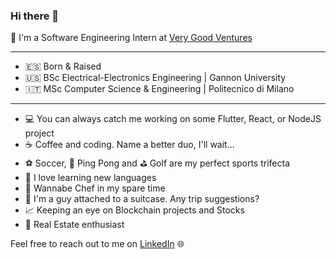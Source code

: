 ### Hi there 👋

🦄 I'm a Software Engineering Intern at [Very Good Ventures](https://verygood.ventures/)

***

- 🇪🇸  Born & Raised
- 🇺🇸  BSc Electrical-Electronics Engineering | Gannon University
- 🇮🇹  MSc Computer Science & Engineering | Politecnico di Milano

***

- 💻 You can always catch me working on some Flutter, React, or NodeJS project
- ☕️ Coffee and coding. Name a better duo, I'll wait...
- ⚽️ Soccer, 🏓 Ping Pong and ⛳️ Golf are my perfect sports trifecta
- 💬 I love learning new languages
- 🍝 Wannabe Chef in my spare time
- 🧳 I'm a guy attached to a suitcase. Any trip suggestions?
- 📈 Keeping an eye on Blockchain projects and Stocks
- 🏡 Real Estate enthusiast

Feel free to reach out to me on [LinkedIn](https://www.linkedin.com/in/alejandro-ferrero/) 🌐
